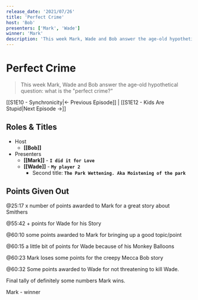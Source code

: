 ```yaml
---
release_date: '2021/07/26'
title: 'Perfect Crime'
host: 'Bob'
presenters: ['Mark', 'Wade']
winner: 'Mark'
description: 'This week Mark, Wade and Bob answer the age-old hypothetical question: what is the "perfect crime?"'
---
```


# Perfect Crime

> This week Mark, Wade and Bob answer the age-old hypothetical question: what is the "perfect crime?"

[[S1E10 - Synchronicity|← Previous Episode]] | [[S1E12 - Kids Are Stupid|Next Episode →]]

## Roles & Titles

- Host
  - **[[Bob]]**
- Presenters
  - **[[Mark]]** - **`I did it for Love`**
  - **[[Wade]]** - **`My player 2`**
    - Second title: **`The Park Wettening. Aka Moistening of the park`**

## Points Given Out

@25:17 x number of points awarded to Mark for a great story about Smithers

@55:42 + points for Wade for his Story

@60:10 some points awarded to Mark for bringing up a good topic/point

@60:15 a little bit of points for Wade because of his Monkey Balloons

@60:23 Mark loses some points for the creepy Mecca Bob story

@60:32 Some points awarded to Wade for not threatening to kill Wade.

Final tally of definitely some numbers Mark wins.

Mark - winner

